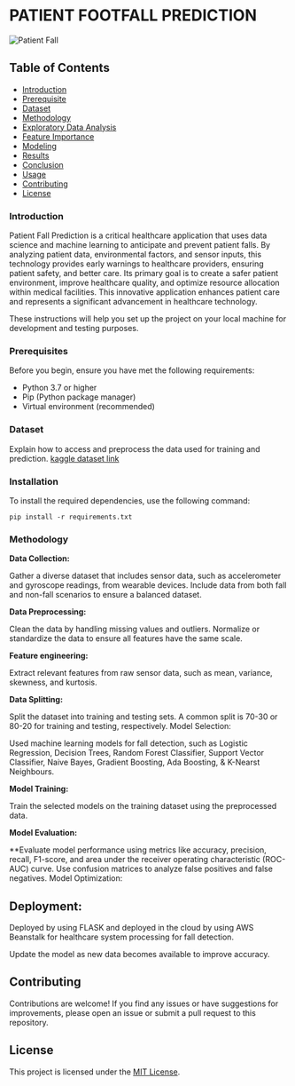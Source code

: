 # PATIENT FOOTFALL PREDICTION

![Patient Fall](https://media.istockphoto.com/id/1340235916/photo/female-asian-patient-fell-lying-on-the-floor-at-hospital-she-is-trying-to-raise-their-hand.jpg?s=612x612&w=0&k=20&c=8LqmResuX-iHN-wBBIfRw0AazDccxtLMiA7SVLw6g14=)

## Table of Contents
- [Introduction](#introduction)
- [Prerequisite](#prerequisite)
- [Dataset](#dataset)
- [Methodology](#methodology)
- [Exploratory Data Analysis](#exploratory-data-analysis)
- [Feature Importance](#feature-importance)
- [Modeling](#modeling)
- [Results](#results)
- [Conclusion](#conclusion)
- [Usage](#usage)
- [Contributing](#contributing)
- [License](#license)

### Introduction

Patient Fall Prediction is a critical healthcare application that uses data science and machine learning to anticipate and prevent patient falls. By analyzing patient data, environmental factors, and sensor inputs, this technology provides early warnings to healthcare providers, ensuring patient safety, and better care. Its primary goal is to create a safer patient environment, improve healthcare quality, and optimize resource allocation within medical facilities. This innovative application enhances patient care and represents a significant advancement in healthcare technology.

These instructions will help you set up the project on your local machine for development and testing purposes.

### Prerequisites

Before you begin, ensure you have met the following requirements:

- Python 3.7 or higher
- Pip (Python package manager)
- Virtual environment (recommended)

### Dataset

Explain how to access and preprocess the data used for training and prediction. [kaggle dataset link]("https://www.kaggle.com/code/saadmansakib/human-fall-detection-using-random-forest-97-47")

### Installation

To install the required dependencies, use the following command:

```shell
pip install -r requirements.txt
```

### Methodology

**Data Collection:**

Gather a diverse dataset that includes sensor data, such as accelerometer and gyroscope readings, from wearable devices.
Include data from both fall and non-fall scenarios to ensure a balanced dataset.

**Data Preprocessing:**

Clean the data by handling missing values and outliers.
Normalize or standardize the data to ensure all features have the same scale.

**Feature engineering:** 

Extract relevant features from raw sensor data, such as mean, variance, skewness, and kurtosis.

**Data Splitting:**

Split the dataset into training and testing sets. A common split is 70-30 or 80-20 for training and testing, respectively.
Model Selection:

Used machine learning models for fall detection, such as Logistic Regression, Decision Trees, Random Forest Classifier, Support Vector Classifier, Naive Bayes, Gradient Boosting, Ada Boosting, & K-Nearst Neighbours.

**Model Training:**

Train the selected models on the training dataset using the preprocessed data.

**Model Evaluation:**

**Evaluate model performance using metrics like accuracy, precision, recall, F1-score, and area under the receiver operating characteristic (ROC-AUC) curve.
Use confusion matrices to analyze false positives and false negatives.
Model Optimization:

## Deployment:

Deployed by using FLASK and deployed in the cloud by using AWS Beanstalk for healthcare system processing for fall detection.

Update the model as new data becomes available to improve accuracy.

## Contributing

Contributions are welcome! If you find any issues or have suggestions for improvements, please open an issue or submit a pull request to this repository.

## License

This project is licensed under the [MIT License](LICENSE).


